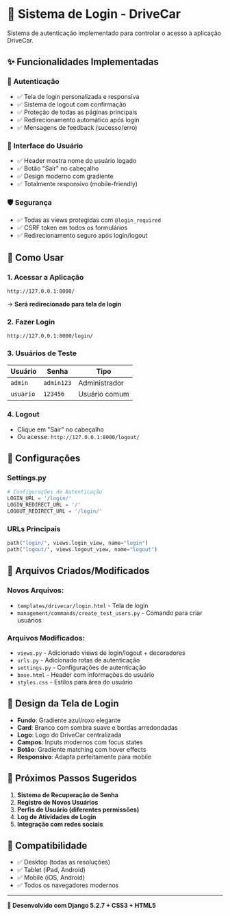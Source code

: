 # 🚗 Sistema de Login - DriveCar

Sistema de autenticação implementado para controlar o acesso à aplicação DriveCar.

## ✨ Funcionalidades Implementadas

### 🔐 **Autenticação**
- ✅ Tela de login personalizada e responsiva
- ✅ Sistema de logout com confirmação
- ✅ Proteção de todas as páginas principais
- ✅ Redirecionamento automático após login
- ✅ Mensagens de feedback (sucesso/erro)

### 👤 **Interface do Usuário**
- ✅ Header mostra nome do usuário logado
- ✅ Botão "Sair" no cabeçalho
- ✅ Design moderno com gradiente
- ✅ Totalmente responsivo (mobile-friendly)

### 🛡️ **Segurança**
- ✅ Todas as views protegidas com `@login_required`
- ✅ CSRF token em todos os formulários
- ✅ Redirecionamento seguro após login/logout

## 🎯 **Como Usar**

### **1. Acessar a Aplicação**
```
http://127.0.0.1:8000/
```
→ **Será redirecionado para tela de login**

### **2. Fazer Login**
```
http://127.0.0.1:8000/login/
```

### **3. Usuários de Teste**
| Usuário | Senha | Tipo |
|---------|-------|------|
| `admin` | `admin123` | Administrador |
| `usuario` | `123456` | Usuário comum |

### **4. Logout**
- Clique em "Sair" no cabeçalho
- Ou acesse: `http://127.0.0.1:8000/logout/`

## 🔧 **Configurações**

### **Settings.py**
```python
# Configurações de Autenticação
LOGIN_URL = '/login/'
LOGIN_REDIRECT_URL = '/'
LOGOUT_REDIRECT_URL = '/login/'
```

### **URLs Principais**
```python
path("login/", views.login_view, name="login")
path("logout/", views.logout_view, name="logout")
```

## 📂 **Arquivos Criados/Modificados**

### **Novos Arquivos:**
- `templates/drivecar/login.html` - Tela de login
- `management/commands/create_test_users.py` - Comando para criar usuários

### **Arquivos Modificados:**
- `views.py` - Adicionado views de login/logout + decoradores
- `urls.py` - Adicionado rotas de autenticação
- `settings.py` - Configurações de autenticação
- `base.html` - Header com informações do usuário
- `styles.css` - Estilos para área do usuário

## 🎨 **Design da Tela de Login**

- **Fundo**: Gradiente azul/roxo elegante
- **Card**: Branco com sombra suave e bordas arredondadas
- **Logo**: Logo do DriveCar centralizada
- **Campos**: Inputs modernos com focus states
- **Botão**: Gradiente matching com hover effects
- **Responsivo**: Adapta perfeitamente para mobile

## 🚀 **Próximos Passos Sugeridos**

1. **Sistema de Recuperação de Senha**
2. **Registro de Novos Usuários**
3. **Perfis de Usuário (diferentes permissões)**
4. **Log de Atividades de Login**
5. **Integração com redes sociais**

## 📱 **Compatibilidade**

- ✅ Desktop (todas as resoluções)
- ✅ Tablet (iPad, Android)
- ✅ Mobile (iOS, Android)
- ✅ Todos os navegadores modernos

---

**🔧 Desenvolvido com Django 5.2.7 + CSS3 + HTML5**